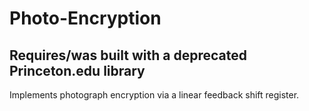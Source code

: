 # **Photo-Encryption**
## Requires/was built with a deprecated Princeton.edu library
Implements photograph encryption via a linear feedback shift register.
